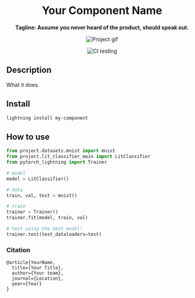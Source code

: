 <div align="center">    

 # Your Component Name     

**Tagline: Assume you never heard of the product, should speak out.**

 ![Project gif](https://media.giphy.com/media/WQH7pj43rMzqFuB1xm/giphy.gif)
 
 ![CI testing](https://github.com/PyTorchLightning/deep-learning-project-template/workflows/CI%20testing/badge.svg?branch=master&event=push)

</div>
 
## Description   
What it does  

## Install
```bash
lightning install my-component
 ```   
 
## How to use   
```python
from project.datasets.mnist import mnist
from project.lit_classifier_main import LitClassifier
from pytorch_lightning import Trainer

# model
model = LitClassifier()

# data
train, val, test = mnist()

# train
trainer = Trainer()
trainer.fit(model, train, val)

# test using the best model!
trainer.test(test_dataloaders=test)
```

### Citation   
```
@article{YourName,
  title={Your Title},
  author={Your team},
  journal={Location},
  year={Year}
}
```   
